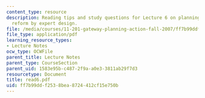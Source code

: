 ```yaml
---
content_type: resource
description: Reading tips and study questions for Lecture 6 on planning as social
  reform by expert design.
file: /media/courses/11-201-gateway-planning-action-fall-2007/ff7b99ddf2538bea8724412cf15e750b_read6.pdf
file_type: application/pdf
learning_resource_types:
- Lecture Notes
ocw_type: OCWFile
parent_title: Lecture Notes
parent_type: CourseSection
parent_uid: 1583e95b-c487-2f9a-a0e3-3811ab29f7d3
resourcetype: Document
title: read6.pdf
uid: ff7b99dd-f253-8bea-8724-412cf15e750b
---
```

